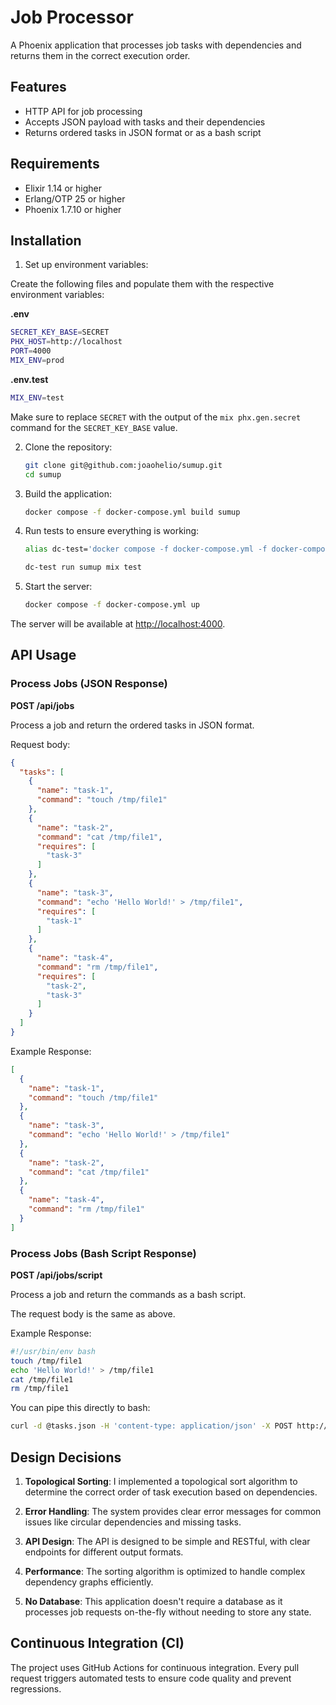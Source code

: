 # Job Processor

A Phoenix application that processes job tasks with dependencies and returns them in the correct execution order.

## Features

- HTTP API for job processing
- Accepts JSON payload with tasks and their dependencies
- Returns ordered tasks in JSON format or as a bash script

## Requirements

- Elixir 1.14 or higher
- Erlang/OTP 25 or higher
- Phoenix 1.7.10 or higher

## Installation
1. Set up environment variables:

Create the following files and populate them with the respective environment variables:

**.env**
```bash
SECRET_KEY_BASE=SECRET
PHX_HOST=http://localhost
PORT=4000
MIX_ENV=prod
```

**.env.test**
```bash
MIX_ENV=test
```

Make sure to replace `SECRET` with the output of the `mix phx.gen.secret` command for the `SECRET_KEY_BASE` value.

2. Clone the repository:
   ```bash
   git clone git@github.com:joaohelio/sumup.git
   cd sumup
   ```

3. Build the application:
   ```bash
   docker compose -f docker-compose.yml build sumup
   ```

4. Run tests to ensure everything is working:
   ```bash
   alias dc-test='docker compose -f docker-compose.yml -f docker-compose-test.yml'

   dc-test run sumup mix test
   ```

5. Start the server:
   ```bash
   docker compose -f docker-compose.yml up
   ```

The server will be available at [http://localhost:4000](http://localhost:4000).

## API Usage

### Process Jobs (JSON Response)

**POST /api/jobs**

Process a job and return the ordered tasks in JSON format.

Request body:
```json
{
  "tasks": [
    {
      "name": "task-1",
      "command": "touch /tmp/file1"
    },
    {
      "name": "task-2",
      "command": "cat /tmp/file1",
      "requires": [
        "task-3"
      ]
    },
    {
      "name": "task-3",
      "command": "echo 'Hello World!' > /tmp/file1",
      "requires": [
        "task-1"
      ]
    },
    {
      "name": "task-4",
      "command": "rm /tmp/file1",
      "requires": [
        "task-2",
        "task-3"
      ]
    }
  ]
}
```

Example Response:
```json
[
  {
    "name": "task-1",
    "command": "touch /tmp/file1"
  },
  {
    "name": "task-3",
    "command": "echo 'Hello World!' > /tmp/file1"
  },
  {
    "name": "task-2",
    "command": "cat /tmp/file1"
  },
  {
    "name": "task-4",
    "command": "rm /tmp/file1"
  }
]
```

### Process Jobs (Bash Script Response)

**POST /api/jobs/script**

Process a job and return the commands as a bash script.

The request body is the same as above.

Example Response:
```bash
#!/usr/bin/env bash
touch /tmp/file1
echo 'Hello World!' > /tmp/file1
cat /tmp/file1
rm /tmp/file1
```

You can pipe this directly to bash:
```bash
curl -d @tasks.json -H 'content-type: application/json' -X POST http://localhost:4000/api/jobs_to_script | bash
```

## Design Decisions

1. **Topological Sorting**: I implemented a topological sort algorithm to determine the correct order of task execution based on dependencies.

2. **Error Handling**: The system provides clear error messages for common issues like circular dependencies and missing tasks.

3. **API Design**: The API is designed to be simple and RESTful, with clear endpoints for different output formats.

4. **Performance**: The sorting algorithm is optimized to handle complex dependency graphs efficiently.

5. **No Database**: This application doesn't require a database as it processes job requests on-the-fly without needing to store any state.

## Continuous Integration (CI)
The project uses GitHub Actions for continuous integration. Every pull request triggers automated tests to ensure code quality and prevent regressions.
